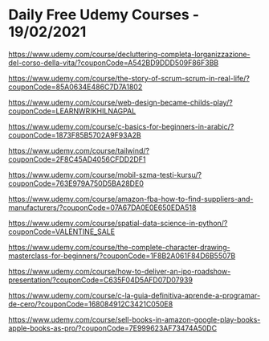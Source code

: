 # Daily Free Udemy Courses - 19/02/2021

https://www.udemy.com/course/decluttering-completa-lorganizzazione-del-corso-della-vita/?couponCode=A542BD9DDD509F86F3BB
https://www.udemy.com/course/the-story-of-scrum-scrum-in-real-life/?couponCode=85A0634E486C7D7A1802
https://www.udemy.com/course/web-design-became-childs-play/?couponCode=LEARNWRIKHILNAGPAL
https://www.udemy.com/course/c-basics-for-beginners-in-arabic/?couponCode=1873F85B5702A9F93A2B
https://www.udemy.com/course/tailwind/?couponCode=2F8C45AD4056CFDD2DF1
https://www.udemy.com/course/mobil-szma-testi-kursu/?couponCode=763E979A750D5BA28DE0
https://www.udemy.com/course/amazon-fba-how-to-find-suppliers-and-manufacturers/?couponCode=07A67DA0E0E650EDA518
https://www.udemy.com/course/spatial-data-science-in-python/?couponCode=VALENTINE_SALE
https://www.udemy.com/course/the-complete-character-drawing-masterclass-for-beginners/?couponCode=1F8B2A061F84D6B5507B
https://www.udemy.com/course/how-to-deliver-an-ipo-roadshow-presentation/?couponCode=C635F04D5AFD07D07939
https://www.udemy.com/course/c-la-guia-definitiva-aprende-a-programar-de-cero/?couponCode=168084912C3421C050E8
https://www.udemy.com/course/sell-books-in-amazon-google-play-books-apple-books-as-pro/?couponCode=7E999623AF73474A50DC

